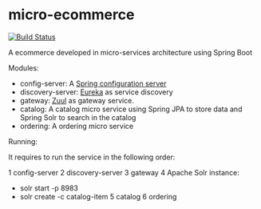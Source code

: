 # micro-ecommerce

[![Build Status][travis-image]][travis-url] 

[travis-url]:https://travis-ci.org/fabiorapanelo/micro-ecommerce
[travis-image]:https://img.shields.io/travis/fabiorapanelo/micro-ecommerce/master.svg

A ecommerce developed in micro-services architecture using Spring Boot

Modules:
 - config-server: A [Spring configuration server](https://cloud.spring.io/spring-cloud-config/spring-cloud-config.html)
 - discovery-server: [Eureka](https://github.com/Netflix/eureka) as service discovery
 - gateway: [Zuul](https://github.com/Netflix/zuul) as gateway service.
 - catalog: A catalog micro service using Spring JPA to store data and Spring Solr to search in the catalog
 - ordering: A ordering micro service


Running:

It requires to run the service in the following order:

 1 config-server
 2 discovery-server
 3 gateway
 4 Apache Solr instance:
  - solr start -p 8983
  - solr create -c catalog-item
 5 catalog
 6 ordering